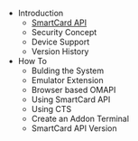 *  Introduction
    * [SmartCard API](https://github.com/sunyer/seek-for-android/wiki/SmartcardAPI)
    * Security Concept
    * Device Support
    * Version History
* How To
    * Bulding the System
    * Emulator Extension
    * Browser based OMAPI
    * Using SmartCard API
    * Using CTS
    * Create an Addon Terminal
    * SmartCard API Version
    